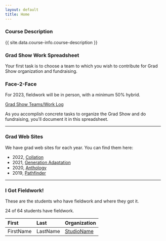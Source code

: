 ```yaml
---
layout: default
title: Home
---
```

### Course Description
{{ site.data.course-info.course-description }}

### Grad Show Work Spreadsheet

Your first task is to choose a team to which you wish to contribute for Grad Show organization and fundraising.

<div class="alertBox">
<h3>Face-2-Face</h3>
<p>
For 2023, fieldwork will be in person, with a minimum 50% hybrid.
</p>

</div>

<a href="{{ site.data.course-info.work-spreadsheet }}" title="Open the spreadsheet." target="_blank" class="medium">Grad Show Teams/Work Log</a>

As you accomplish concrete tasks to organize the Grad Show and do fundraising, you'll document it in this spreadsheet.

---- 

### Grad Web Sites

We have grad web sites for each year. You can find them here:

- 2022, [Collation](https://2022.grads.algonquindesign.ca)
- 2021, [Generation Adaptation](https://2021.grads.algonquindesign.ca)
- 2020, [Anthology](https://2020.grads.algonquindesign.ca)
- 2019, [Pathfinder](https://2019.grads.algonquindesign.ca)

<!-- 
- 2018, [Site_Name](http://2018.grads.algonquindesign.ca)
- 2017, [Site_Name](https://2017.grads.algonquindesign.ca)
- 2016, [Site_Name](https://2016.grads.algonquindesign.ca)
- 2015, [Site_Name](https://2015.grads.algonquindesign.ca)
- 2014, [Site_Name](https://2014.grads.algonquindesign.ca)
- 2013, [Site_Name](https://2013.grads.algonquindesign.ca)
 -->
 
 ---- 

### I Got Fieldwork!

These are the students who have fieldwork and where they got it.

24 of 64 students have fieldwork.

|First|Last|Organization|
|:----|:----|:----|
|FirstName|LastName|[StudioName](https://www.apple.ca)|
